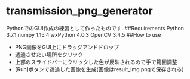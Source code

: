 # transmission_png_generator
PythonでのGUI作成の練習として作ったものです.
##Requirements
Python 3.7.1
numpy 1.15.4
wxPython 4.0.3
OpenCV 3.4.5
##How to use
- PNG画像をGUI上にドラッグアンドドロップ
- 透過させたい場所をクリック
- 上部のスライドバーにクリックした色が反映されるので手で範囲調整
- [Run]ボタンで透過した画像を生成(画像はresult_img.pngで保存される)
